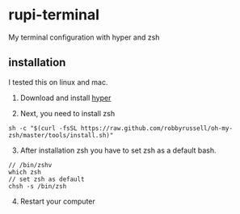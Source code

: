 # rupi-terminal
My terminal configuration with hyper and zsh

## installation
I tested this on linux and mac.  

1. Download and install [hyper](https://hyper.is/#installation) 

2. Next, you need to install zsh
```	
sh -c "$(curl -fsSL https://raw.github.com/robbyrussell/oh-my-zsh/master/tools/install.sh)"
```

3. After installation zsh you have to set zsh as a default bash. 
```
// /bin/zshv
which zsh 
// set zsh as default 
chsh -s /bin/zsh
```

4. Restart your computer
	
